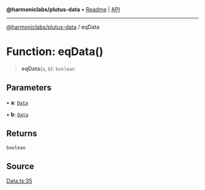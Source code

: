 **@harmoniclabs/plutus-data** • [Readme](../README.md) \| [API](../globals)

***

[@harmoniclabs/plutus-data](../README.md) / eqData

# Function: eqData()

> **eqData**(`a`, `b`): `boolean`

## Parameters

• **a**: [`Data`](../type-aliases/Data)

• **b**: [`Data`](../type-aliases/Data)

## Returns

`boolean`

## Source

[Data.ts:35](https://github.com/HarmonicLabs/plutus-data/blob/911664c/src/Data.ts#L35)
